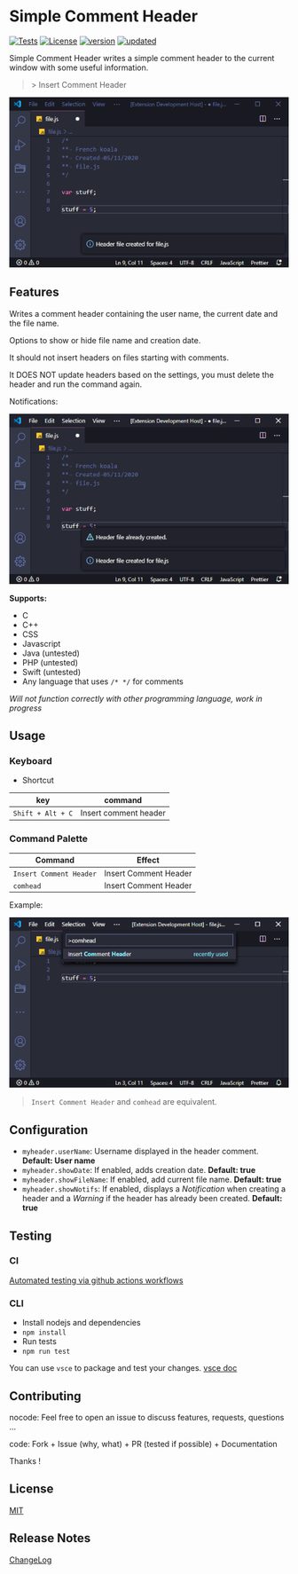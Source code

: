 # Simple Comment Header

[![Tests](https://github.com/koalafr/simple-comment-header/actions/workflows/test.yml/badge.svg)](https://github.com/koalafr/simple-comment-header/blob/main/LICENSE)
[![License](https://img.shields.io/github/license/koalafr/simple-comment-header)](https://github.com/koalafr/simple-comment-header/actions/workflows/test.yml)
[![version](https://img.shields.io/github/package-json/v/koalafr/simple-comment-header)](https://github.com/koalafr/simple-comment-header/releases)
[![updated](https://img.shields.io/visual-studio-marketplace/last-updated/frenchkoala.simple-comment-header)](https://marketplace.visualstudio.com/items?itemName=frenchkoala.simple-comment-header)

Simple Comment Header writes a simple comment header to the current window with some useful information.

> \> Insert Comment Header

![Insert Comment Header](https://github.com/koalafr/simple-comment-header/raw/main/img/prev.png)

## Features

Writes a comment header containing the user name, the current date and the file name.

Options to show or hide file name and creation date.

It should not insert headers on files starting with comments.

It DOES NOT update headers based on the settings, you must delete the header and run the command again.

Notifications:

![Notifications](https://github.com/koalafr/simple-comment-header/raw/main/img/notifs.png)

**Supports:**

- C
- C++
- CSS
- Javascript
- Java (untested)
- PHP (untested)
- Swift (untested)
- Any language that uses `/* */` for comments

_Will not function correctly with other programming language, work in progress_

## Usage

### Keyboard

- Shortcut

| key               | command               |
| ----------------- | --------------------- |
| `Shift + Alt + C` | Insert comment header |

### Command Palette

| Command                 | Effect                |
| ----------------------- | --------------------- |
| `Insert Comment Header` | Insert Comment Header |
| `comhead`               | Insert Comment Header |

Example:

![Commands](https://github.com/koalafr/simple-comment-header/raw/main/img/cmd.png)

> `Insert Comment Header` and `comhead` are equivalent.

## Configuration

- `myheader.userName`: Username displayed in the header comment. **Default: User name**
- `myheader.showDate`: If enabled, adds creation date. **Default: true**
- `myheader.showFileName`: If enabled, add current file name. **Default: true**
- `myheader.showNotifs`: If enabled, displays a _Notification_ when creating a header and a _Warning_ if the header has already been created. **Default: true**

## Testing

### CI

[Automated testing via github actions workflows](https://github.com/koalafr/simple-comment-header/actions/workflows/test.yml)

### CLI

- Install nodejs and dependencies
- `npm install`
- Run tests
- `npm run test`

You can use `vsce` to package and test your changes. [vsce doc](https://code.visualstudio.com/api/working-with-extensions/publishing-extension#packaging-extensions)

## Contributing

nocode: Feel free to open an issue to discuss features, requests, questions ...

code: Fork + Issue (why, what) + PR (tested if possible) + Documentation

Thanks !

## License

[MIT](LICENSE)

## Release Notes

[ChangeLog](CHANGELOG.md)

